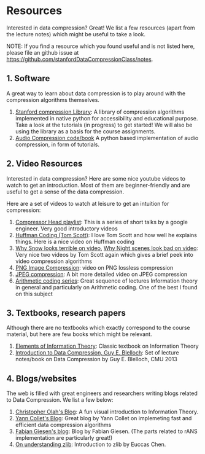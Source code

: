# Resources
Interested in data compression? Great! We list a few resources (apart from the lecture notes) which might be useful to take a look. 

NOTE: If you find a resource which you found useful and is not listed here, please file an github issue at https://github.com/stanfordDataCompressionClass/notes.

## 1. Software
A great way to learn about data compression is to play around with the compression algorithms themselves. 
1. [Stanford compression Library](https://github.com/kedartatwawadi/stanford_compression_library): A library of compression algorithms implemented in native python for accessibility and educational purpose. Take a look at the tutorials (in progress)  to get started! We will also be using the library as a basis for the course assignments.
2. [Audio Compression code/book](https://ccrma.stanford.edu/events/python-programs-and-book-building-audio-coder-and-deep-learning-audio) A python based implementation of audio compression, in form of tutorials. 

## 2. Video Resources
Interested in data compression? Here are some nice youtube videos to watch to get an introduction. Most of them are beginner-friendly and are useful to get a sense of the data compression. 

Here are a set of videos to watch at leisure to get an intuition for compression:
1. [Compressor Head playlist](https://www.youtube.com/watch?v=Eb7rzMxHyOk&list=PLOU2XLYxmsIJGErt5rrCqaSGTMyyqNt2H&ab_channel=GoogleDevelopers): This is a series of short talks by a google engineer. Very good introductory videos
2. [Huffman Coding (Tom Scott)](https://youtu.be/JsTptu56GM8): I love Tom Scott and how well he explains things. Here is a nice video on Huffman coding
3. [Why Snow looks terrible on video](https://youtu.be/r6Rp-uo6HmI), [Why Night scenes look bad on video](https://youtu.be/h9j89L8eQQk): Very nice two videos by Tom Scott again which gives a brief peek into video compression algorithms
4. [PNG Image Compression](https://youtu.be/EFUYNoFRHQI): video on PNG lossless compression
5. [JPEG compression](https://youtu.be/0me3guauqOU): A bit more detailed video on JPEG compression
6. [Arithmetic coding series](https://youtube.com/playlist?list=PLE125425EC837021F): Great sequence of lectures Information theory in general and particularly on Arithmetic coding. One of the best I found on this subject

## 3. Textbooks, research papers
Although there are no textbooks which exactly correspond to the course material, but here are few books which might be relevant. 

1. [Elements of Information Theory](http://staff.ustc.edu.cn/~cgong821/Wiley.Interscience.Elements.of.Information.Theory.Jul.2006.eBook-DDU.pdf): Classic textbook on Information Theory
2. [Introduction to Data Compression, Guy E. Blelloch](https://www.cs.cmu.edu/~guyb/realworld/compression.pdf): Set of lecture notes/book on Data Compression by Guy E. Blelloch, CMU 2013

## 4. Blogs/websites
The web is filled with great engineers and researchers writing blogs related to Data Compression. We list a few below:

1. [Christopher Olah's Blog](https://colah.github.io/posts/2015-09-Visual-Information/): A fun visual introduction to Information Theory.
2. [Yann Collet's Blog](http://fastcompression.blogspot.com/): Great blog by Yann Collet on implemeting fast and efficient data compression algorithms
3. [Fabian Giesen's blog](https://fgiesen.wordpress.com/category/compression/): Blog by Fabian Giesen. (The parts related to rANS implementation are particularly great!)
4. [On understanding zlib](https://www.euccas.me/zlib/): Introduction to zlib by Euccas Chen.
